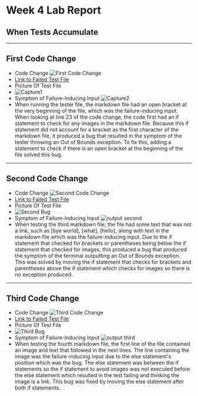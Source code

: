 # Week 4 Lab Report
## **When Tests Accumulate**
---
## First Code Change
* Code Change
![First Code Change](https://user-images.githubusercontent.com/97651048/151449373-cd36559e-952d-4a94-b783-fef215624696.PNG)
* [Link to Failed Test File](https://github.com/jchen257/markdown-parse/blob/main/markdown1.md)
* Picture Of Test File
* ![Capture1](https://user-images.githubusercontent.com/97651048/151448456-f55dc2ec-22a9-42e7-ae17-f20a64521e84.PNG)
* Symptom of Failure-Inducing Input
![Capture2](https://user-images.githubusercontent.com/97651048/151448677-9e76df3f-ac8b-4121-a31b-8a2085f1cdec.PNG)
* When running the tester file, the markdown file had an open bracket at the very beginning of the file, which was the failure-inducing input. When looking at line 23 of the code change, the code first had an if statement to check for any images in the markdown file. Because this if statement did not account for a bracket as the first character of the markdown file, it produced a bug that resulted in the symptom of the tester throwing an Out of Bounds exception. To fix this, adding a statement to check if there is an open bracket at the beginning of the file solved this bug.
---

## Second Code Change
* Code Change
![Second Code Change](https://user-images.githubusercontent.com/97651048/151484986-c261fa6b-54cf-4140-b75d-414f4bdc3c1e.PNG)
* [Link to Failed Test File](https://github.com/jchen257/markdown-parse/blob/main/markdown3.md)
* Picture Of Test File
* ![Second Bug](https://user-images.githubusercontent.com/97651048/151484852-0c834ac0-6933-4d3d-9eb3-183583492cf9.PNG)
* Symptom of Failure-Inducing Input
![output second](https://user-images.githubusercontent.com/97651048/151485131-4be48ba3-d188-4ec8-846a-95d5effca1b4.PNG)
* When testing the third markdown file, the file had some text that was not a link, such as [bye world], [what], [hello], along with text in the markdown file which was the failure-inducing input. Due to the if statement that checked for brackets or parentheses being below the if statement that checked for images, this produced a bug that produced the symptom of the terminal outputting an Out of Bounds exception. This was solved by moving the if statement that checks for brackets and parentheses above the if statement which checks for images so there is no exception produced. 

---

## Third Code Change
* Code Change
![Third Code Change](https://user-images.githubusercontent.com/97651048/151488736-f5faae6e-455a-4f1a-83d5-1c50ef7cd6ba.PNG)
* [Link to Failed Test File](https://github.com/jchen257/markdown-parse/blob/main/markdown4.md)
* Picture Of Test File
* ![Third Bug](https://user-images.githubusercontent.com/97651048/151489195-8a91163b-bcd1-4548-abd2-6d9bfb704cea.PNG)
* Symptom of Failure-Inducing Input
![output third](https://user-images.githubusercontent.com/97651048/151490517-1d546f7d-03ce-4f89-a910-113bf99f3845.PNG)
* When testing the fourth markdown file, the first line of the file contained an image and text that followed in the next lines. The line containing the image was the failure-inducing input due to the else statement's position which was the bug. The else statement was between the if statements so the if statement to avoid images was not executed before the else statement which resulted in the test failing and thinking the image is a link. This bug was fixed by moving the else statement after both if statements.  




